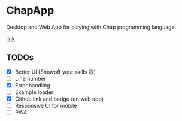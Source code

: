 # ChapApp

Desktop and Web App for playing with Chap programming language.

[link](https://ali77gh.github.io/ChapApp/)

## TODOs

- [x] Better UI (Showoff your skills 😄)
- [ ] Line number
- [x] Error handling
- [ ] Example loader
- [x] Github link and badge (on web app)
- [ ] Responsive UI for mobile
- [ ] PWA
